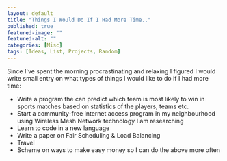 ```yaml
---
layout: default
title: "Things I Would Do If I Had More Time.."
published: true
featured-image: ""
featured-alt: ""
categories: [Misc]
tags: [Ideas, List, Projects, Random]
---
```


Since I've spent the morning procrastinating and relaxing I figured I would write small entry on what types of things I would like to do if I had more time:

* Write a program the can predict which team is most likely to win in sports matches based on statistics of the players, teams etc.
* Start a community-free internet access program in my neighbourhood using Wireless Mesh Network technology I am researching
* Learn to code in a new language
* Write a paper on Fair Scheduling & Load Balancing
* Travel
* Scheme on ways to make easy money so I can do the above more often
